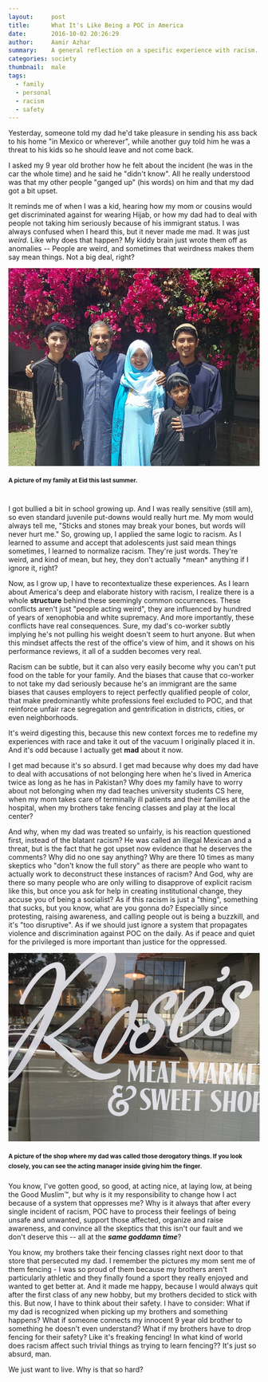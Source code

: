 ```yaml
---
layout:     post
title:      What It's Like Being a POC in America
date:       2016-10-02 20:26:29
author:     Aamir Azhar
summary:    A general reflection on a specific experience with racism.
categories: society
thumbnail:  male
tags:
  - family
  - personal
  - racism
  - safety
---
```

Yesterday, someone told my dad he'd take pleasure in sending his ass back to his home "in Mexico or wherever", while another guy told him he was a threat  to his kids so he should leave and not come back.

I asked my 9 year old brother how he felt about the incident (he was in the car the whole time) and he said he "didn't know". All he really understood was that my other people "ganged up" (his words) on him and that my dad got a bit upset.

It reminds me of when I was a kid, hearing how my mom or cousins would get discriminated against for wearing Hijab, or how my dad had to deal with people not taking him seriously because of his immigrant status. I was always confused when I heard this, but it never made me mad. It was just *weird*. Like why does that happen? My kiddy brain just wrote them off as anomalies -- People are weird, and sometimes that weirdness makes them say mean things. Not a big deal, right?

![Family-Eid-Pic](/resources/images/10-02-2016/family_eid_picture_2016.jpg)

#### <sup>A picture of my family at Eid this last summer.</sup>

<br>
I got bullied a bit in school growing up. And I was really sensitive (still am), so even standard juvenile put-downs would really hurt me. My mom would always tell me, "Sticks and stones may break your bones, but words will never hurt me." So, growing up, I applied the same logic to racism. As I learned to  assume and accept that adolescents just said mean things sometimes, I learned to normalize racism. They're just words. They're weird, and kind of mean, but hey, they don't actually *mean* anything if I ignore it, right?

Now, as I grow up, I have to recontextualize these experiences. As I learn about America's deep and elaborate history with racism, I realize there is a whole **structure** behind these seemingly common occurrences. These conflicts aren't just "people acting weird", they are influenced by hundred of years of xenophobia and white supremacy. And more importantly, these conflicts have real consequences. Sure, my dad's co-worker subtly implying he's not pulling his weight doesn't seem to hurt anyone. But when this mindset affects the rest of the office's view of him, and it shows on his performance reviews, it all of a sudden becomes very real.

Racism can be subtle, but it can also very easily become why you can't put food on the table for your family. And the biases that cause that co-worker to not take my dad seriously because he's an immigrant are the same biases that causes employers to reject perfectly qualified people of color, that make predominantly white professions feel excluded to POC, and that reinforce unfair race segregation and gentrification in districts, cities, or even neighborhoods.

It's weird digesting this, because this new context forces me to redefine my experiences with race and take it out of the vacuum I originally placed it in. And it's odd because I actually get **mad** about it now.

I get mad because it's so absurd. I get mad because why does my dad have to deal with accusations of not belonging here when he's lived in America twice as long as he has in Pakistan? Why does my family have to worry about not belonging when my dad teaches university students CS here, when my mom takes care of terminally ill patients and their families at the hospital, when my brothers take fencing classes and play at the local center?

And why, when my dad was treated so unfairly, is his reaction questioned first, instead of the blatant racism? He was called an illegal Mexican and a threat, but is the fact that he got upset now evidence that he deserves the comments? Why did no one say anything? Why are there 10 times as many skeptics who "don't know the full story" as there are people who want to actually work to deconstruct these instances of racism? And God, why are there so many people who are only willing to disapprove of explicit racism like this, but once you ask for help in creating institutional change, they accuse you of being a socialist? As if this racism is just a "thing", something that sucks, but you know, what are you gonna do? Especially since protesting, raising awareness, and calling people out is being a buzzkill, and it's "too disruptive". As if we should just ignore a system that propagates violence and discrimination against POC on the daily. As if peace and quiet for the privileged is more important than justice for the oppressed.

![Roses-Shop-Picture](/resources/images/10-02-2016/shop.jpg)

#### <sup>A picture of the shop where my dad was called those derogatory things. If you look closely, you can see the acting manager inside giving him the finger.</sup>

You know, I've gotten good, so good, at acting nice, at laying low, at being the Good Muslim™, but why is it my responsibility to change how I act because of a system that oppresses me? Why is it always that after every single incident of racism, POC have to process their feelings of being unsafe and unwanted, support those affected, organize and raise awareness, and convince all the skeptics that this isn't our fault and we don't deserve this -- all at the ***same goddamn time***?

You know, my brothers take their fencing classes right next door to that store that persecuted my dad. I remember the pictures my mom sent me of them fencing - I was so proud of them because my brothers aren't particularly athletic and they finally found a sport they really enjoyed and wanted to get better at. And it made me happy, because I would always quit after the first class of any new hobby, but my brothers decided to stick with this. But now, I have to think about their safety. I have to consider: What if my dad is recognized when picking up my brothers and something happens? What if someone connects my innocent 9 year old brother to something he doesn't even understand? What if my brothers have to drop fencing for their safety? Like it's freaking fencing! In what kind of world does racism affect such trivial things as trying to learn fencing?? It's just so absurd, man.

We just want to live. Why is that so hard?
